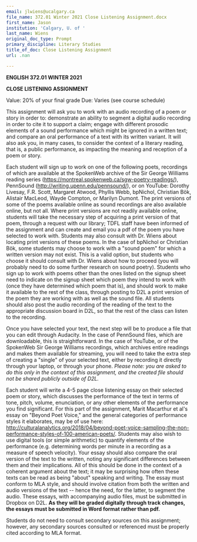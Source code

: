 ```yaml
---
email: jlwiens@ucalgary.ca
file_name: 372.01 Winter 2021 Close Listening Assignment.docx
first_name: Jason
institution: 'Calgary, U. of '
last_name: Wiens
original_doc_type: Prompt
primary_discipline: Literary Studies
title_of_doc: Close Listening Assignment
url: .nan

---
```

**ENGLISH 372.01 WINTER 2021**

**CLOSE LISTENING ASSIGNMENT**

Value: 20% of your final grade Due: Varies (see course schedule)

This assignment will ask you to work with an audio recording of a poem
or story in order to: demonstrate an ability to segment a digital audio
recording in order to cite it to support a claim; engage with different
prosodic elements of a sound performance which might be ignored in a
written text; and compare an oral performance of a text with its written
variant. It will also ask you, in many cases, to consider the context of
a literary reading, that is, a public performance, as impacting the
meaning and reception of a poem or story.

Each student will sign up to work on one of the following poets,
recordings of which are available at the SpokenWeb archive of the Sir
George Williams reading series
(<https://montreal.spokenweb.ca/sgw-poetry-readings/>), PennSound
(<http://writing.upenn.edu/pennsound/>), or on YouTube: Dorothy Livesay,
F.R. Scott, Margaret Atwood, Phyllis Webb, bpNichol, Christian Bök,
Alistair MacLeod, Wayde Compton, or Marilyn Dumont. The print versions
of some of the poems available online as sound recordings are also
available online, but not all. Where print versions are not readily
available online, students will take the necessary step of acquiring a
print version of that poem, through a request with our library; TDFL
staff have been informed of the assignment and can create and email you
a pdf of the poem you have selected to work with. Students may also
consult with Dr. Wiens about locating print versions of these poems. In
the case of bpNichol or Christian Bök, some students may choose to work
with a "sound poem" for which a written version may not exist. This is a
valid option, but students who choose it should consult with Dr. Wiens
about how to proceed (you will probably need to do some further research
on sound poetry). Students who sign up to work with poems other than the
ones listed on the signup sheet need to indicate on the signup sheet
which poem they intend to work with (once they have determined which
poem that is), and should work to make it available to the rest of the
class, through posting to D2L a print version of the poem they are
working with as well as the sound file. All students should also post
the audio recording of the reading of the text to the appropriate
discussion board in D2L, so that the rest of the class can listen to the
recording.

Once you have selected your text, the next step will be to produce a
file that you can edit through Audacity. In the case of PennSound files,
which are downloadable, this is straightforward. In the case of YouTube,
or of the SpokenWeb Sir George Williams recordings, which archives
entire readings and makes them available for streaming, you will need to
take the extra step of creating a "single" of your selected text, either
by recording it directly through your laptop, or through your phone.
*Please note: you are asked to do this only in the context of this
assignment, and the created file should not be shared publicly outside
of D2L.*

Each student will write a 4-5 page close listening essay on their
selected poem or story, which discusses the performance of the text in
terms of tone, pitch, volume, enunciation, or any other elements of the
performance you find significant. For this part of the assignment, Marit
Macarthur et al's essay on "Beyond Poet Voice," and the general
categories of performance styles it elaborates, may be of use here:
<http://culturalanalytics.org/2018/04/beyond-poet-voice-sampling-the-non-performance-styles-of-100-american-poets/>.
Students may also wish to use digital tools (or simple arithmetic) to
quantify elements of the performance (e.g. determining words per minute
in a recording as a measure of speech velocity). Your essay should also
compare the oral version of the text to the written, noting any
significant differences between them and their implications. All of this
should be done in the context of a coherent argument about the text; it
may be surprising how often these texts can be read as being "about"
speaking and writing. The essay must conform to MLA style, and should
involve citation from both the written and audio versions of the text --
hence the need, for the latter, to segment the audio. These essays, with
accompanying audio files, must be submitted in Dropbox on D2L. **As they
will be graded digitally through track changes, the essays must be
submitted in Word format rather than pdf.**

Students do not need to consult secondary sources on this assignment;
however, any secondary sources consulted or referenced must be properly
cited according to MLA format.

